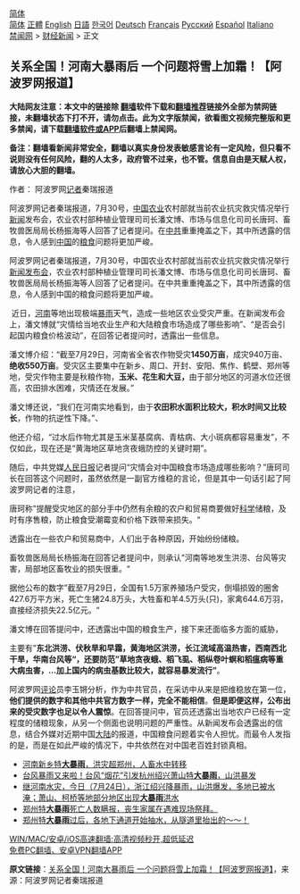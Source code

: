  <!-- 面包屑导航 --> <div class="breadcrumb"><!-- GTranslate: https://gtranslate.io/ -->  <div class="switcher notranslate">  <div class="selected">  <a href="#" onclick="return false;"> 简体</a>  </div>  <div class="option">  <a href="https://www.bannedbook.org" onclick="doGTranslate('zh-CN|zh-CN');jQuery('div.switcher div.selected a').html(jQuery(this).html());return false;" title="简体中文" class="nturl selected"> 简体</a>  <a href="https://www.bannedbook.org/zh-tw/" onclick="doGTranslate('zh-CN|zh-TW');jQuery('div.switcher div.selected a').html(jQuery(this).html());return false;" title="繁體中文" class="nturl"> 正體</a>  <a href="https://www.bannedbook.org/en/" onclick="doGTranslate('zh-CN|en');jQuery('div.switcher div.selected a').html(jQuery(this).html());return false;" title="English" class="nturl"> English</a>  <a href="https://www.bannedbook.org/ja/" onclick="doGTranslate('zh-CN|ja');jQuery('div.switcher div.selected a').html(jQuery(this).html());return false;" title="日本語" class="nturl"> 日語</a>  <a href="https://www.bannedbook.org/ko/" onclick="doGTranslate('zh-CN|ko');jQuery('div.switcher div.selected a').html(jQuery(this).html());return false;" title="한국어" class="nturl"> 한국어</a>  <a href="https://www.bannedbook.org/de/" onclick="doGTranslate('zh-CN|de');jQuery('div.switcher div.selected a').html(jQuery(this).html());return false;" title="Deutsch" class="nturl"> Deutsch</a>  <a href="https://www.bannedbook.org/fr/" onclick="doGTranslate('zh-CN|fr');jQuery('div.switcher div.selected a').html(jQuery(this).html());return false;" title="Français" class="nturl"> Français</a>  <a href="https://www.bannedbook.org/ru/" onclick="doGTranslate('zh-CN|ru');jQuery('div.switcher div.selected a').html(jQuery(this).html());return false;" title="Русский" class="nturl"> Русский</a>  <a href="https://www.bannedbook.org/es/" onclick="doGTranslate('zh-CN|es');jQuery('div.switcher div.selected a').html(jQuery(this).html());return false;" title="Español" class="nturl"> Español</a>  <a href="https://www.bannedbook.org/it/" onclick="doGTranslate('zh-CN|it');jQuery('div.switcher div.selected a').html(jQuery(this).html());return false;" title="Italiano" class="nturl"> Italiano</a>  </div>  </div>      <div class='breadcrumb-sub'><!-- Breadcrumb NavXT 6.3.0 --> <a href="https://www.bannedbook.org/" class="home">禁闻网</a> &gt; <a href="https://www.bannedbook.org/bnews/finance/" class="category">财经新闻</a> &gt; 正文</div></div><h2>关系全国！河南大暴雨后 一个问题将雪上加霜！【阿波罗网报道】</h2> <p class="notice"><b>大陆网友注意：本文中的链接除 <a href="https://github.com/bannedbook/fanqiang" >翻墙</a>软件下载和<a href="https://github.com/killgcd/justmysocks/blob/master/README.md">翻墙推荐</a>链接外全部为禁网链接，未翻墙状态下打不开，请勿点击。此为文字版禁闻，欲看图文视频完整版和更多禁闻，请下载<a href="https://github.com/bannedbook/fanqiang">翻墙软件或APP</a>后翻墙上禁闻网。</p><p>备注：翻墙看新闻非常安全，翻墙以真实身份发表敏感言论有一定风险，但只看不说则没有任何风险，翻的人太多，政府管不过来，也不管。信息自由是天赋人权，请放心大胆的翻墙。</b></p>  <div class="entry"> <p>作者： 阿波罗网<a href="https://www.bannedbook.org/bnews/tag/%E8%AE%B0%E8%80%85/" class="st_tag internal_tag" rel="tag" title="标签 记者 下的日志">记者</a>秦瑞报道</p> <p id="summary">阿波罗网记者秦瑞报道，7月30号，<span class='wp_keywordlink_affiliate'><a href="https://www.bannedbook.org/" title="中国" target="_blank">中国</a></span><a href="https://www.bannedbook.org/bnews/tag/%E5%86%9C%E4%B8%9A/" class="st_tag internal_tag" rel="tag" title="标签 农业 下的日志">农业</a>农村部就当前农业抗灾救灾情况举行<span class='wp_keywordlink_affiliate'><a href="https://www.bannedbook.org/" title="新闻">新闻</a></span>发布会，农业农村部种植业管理司司长潘文博、市场与信息化司司长唐珂、畜牧兽医局局长杨振海等人回答了记者提问。在<a href="https://www.bannedbook.org/bnews/tag/%e4%b8%ad%e5%85%b1/" class="st_tag internal_tag" rel="tag" title="标签 中共 下的日志">中共</a>重重掩盖之下，其中所透露的信息，令人感到<a href="https://www.bannedbook.org/bnews/tag/%E4%B8%AD%E5%9B%BD/" class="st_tag internal_tag" rel="tag" title="标签 中国 下的日志">中国</a>的<a href="https://www.bannedbook.org/bnews/tag/%E7%B2%AE%E9%A3%9F/" class="st_tag internal_tag" rel="tag" title="标签 粮食 下的日志">粮食</a>问题将更加严峻。</p> <p>阿波罗网记者秦瑞报道，7月30号，中国农业农村部就当前农业抗灾救灾情况举行<a href="https://www.bannedbook.org/bnews/tag/%E6%96%B0%E9%97%BB%E5%8F%91%E5%B8%83%E4%BC%9A/" class="st_tag internal_tag" rel="tag" title="标签 新闻发布会 下的日志">新闻发布会</a>，农业农村部种植业管理司司长潘文博、市场与信息化司司长唐珂、畜牧兽医局局长杨振海等人回答了记者提问。在中共重重掩盖之下，其中所透露的信息，令人感到中国的粮食问题将更加严峻。</p> <p>&nbsp;近日，<a href="https://www.bannedbook.org/bnews/tag/%e6%b2%b3%e5%8d%97/" class="st_tag internal_tag" rel="tag" title="标签 河南 下的日志">河南</a>等地出现极端<a href="https://www.bannedbook.org/bnews/tag/%E6%9A%B4%E9%9B%A8/" class="st_tag internal_tag" rel="tag" title="标签 暴雨 下的日志">暴雨</a>天气，造成一些地区农业受灾严重。在新闻发布会上，潘文博就“灾情给当地农业生产和大陆粮食市场造成了哪些影响”、“是否会引起国内粮食价格波动”，在回答记者提问时，透露出一些信息。</p>  <p>潘文博介绍：“截至7月29日，河南省全省农作物受灾<strong>1450万亩</strong>，成灾940万亩、<strong>绝收550万亩</strong>。受灾区主要集中在新乡、周口、开封、安阳、焦作、鹤壁、郑州等地，受灾作物主要是秋粮作物，<strong>玉米、花生和大豆，</strong>由于部分地区的河道水位还很高，农田排水困难，灾情还在发展。”</p> <p>潘文博还说，“我们在河南实地看到，由于<strong>农田积水面积比较大，积水时间又比较长</strong>，作物的抗逆性下降。”、</p> <p>他还介绍，“过水后作物尤其是玉米茎基腐病、青枯病、大小斑病都容易重发”，不仅如此，现在还是“黄海地区草地贪夜蛾防控的关键时期”。</p> <p>随后，中共党媒<span class='wp_keywordlink'><a href="https://www.bannedbook.org/forum2/topic109.html" title="透视人民日报" target="_blank">人民日报</a></span>记者提问“灾情会对中国粮食市场造成哪些影响？”唐珂司长在回答这个问题时，虽然依然是一副官方维稳的言论，但是其中一句话引起了阿波罗网记者的注意，</p>  <p>唐珂称”提醒受灾地区的部分手中仍然有余粮的农户和贸易商要做好<span class='wp_keywordlink'><a href="https://www.bannedbook.org/forum11/topic309.html" title="禁片：“科学”的棍子" target="_blank">科学</a></span>储粮，及时有序售粮，防止粮食受潮霉变和价格下跌带来损失。“</p> <p>透露出在一些农户和贸易商中，人们出于各种原因，开始纷纷储粮。</p> <p>畜牧兽医局局长杨振海在回答记者提问中，则承认”河南等地发生洪涝、台风等灾害，局部地区畜牧业的损失很重。“</p> <p>据他公布的数字”截至7月29日，全国有1.5万家养殖场户受灾，倒塌损毁的圈舍427.6万平方米，死亡生猪24.8万头，大牲畜和羊4.5万头(只)，家禽644.6万羽，直接经济损失22.5亿元。“</p>  <p>潘文博在回答提问中，还透露出中国的粮食生产，接下来还面临多方面的威胁，</p> <p>主要有”<strong>东北洪涝、伏秋旱和早霜，黄海地区洪涝，长江流域高温热害，西南西北干旱，华南台风等“，还要防范”草地贪夜蛾、稻飞虱、稻纵卷叶螟和稻瘟病等重大病虫害，&#8230;加上国内的病虫基数比较大，就容易暴发流行&#8221;</strong>。</p> <p>阿波罗网<span class='wp_keywordlink_affiliate'><a href="https://www.bannedbook.org/bnews/comments/" title="新闻评论" target="_blank">评论</a></span>员李玉锵分析，作为中共官员，在采访中从来是把维稳放在第一位，<strong>他们提供的数字和其他中共官方数字一样，完全不能相信</strong>。<strong>但是即便这样，公布出来的受灾数字也足以令人震惊</strong>。在回答提问中，官员还透露出当地农户已经有一定程度的储粮现象，从另一个侧面也说明问题的严重性。从新闻发布会透露出的信息，结合外媒对近期中国<span class='wp_keywordlink_affiliate'><a href="https://www.bannedbook.org/" title="大陆" target="_blank">大陆</a></span>的报道，中国粮食问题着实令人担忧。而最令人发指的是，而是在如此严峻的情况下，中共依然在对中国老百姓封锁真相。</p> <ul class='op-related-articles' title='相关阅读'> <li><a href='https://www.bannedbook.org/bnews/bannedvideo/20210730/1596880.html' target='_blank'>河南新乡特<b>大暴雨</b>，洪灾超郑州，人畜水中转移</a></li> <li><a href='https://www.bannedbook.org/bnews/taiwannews/20210725/1593619.html' target='_blank'>台风暴雨又来啦！台风“烟花”引发杭州绍兴萧山特<b>大暴雨</b>，山洪暴发</a></li> <li><a href='https://www.bannedbook.org/bnews/bannedvideo/20210724/1593331.html' target='_blank'>继河南水灾，今日（7月24日），浙江绍兴降暴雨，山洪爆发，多地已被水淹；萧山、柯桥等地部分地区出现<b>大暴雨</b>洪水</a></li> <li><a href='https://www.bannedbook.org/bnews/bannedvideo/20210724/1593074.html' target='_blank'>郑州特<b>大暴雨</b>死亡人数瞒报，丧生家属在遇难现场祭拜。</a></li> <li><a href='https://www.bannedbook.org/bnews/bannedvideo/20210724/1593044.html' target='_blank'>郑州特<b>大暴雨</b>过后，各地下通道开始抽水，从隧道里抬出的～～！</a></li> </ul> <p class="texttj"> <a href="https://github.com/bannedbook/fanqiang/wiki/V2ray%E6%9C%BA%E5%9C%BA" target="_blank">WIN/MAC/安卓/iOS高速翻墙:高清视频秒开,超低延迟</a><br/> <a href="https://github.com/bannedbook/fanqiang/wiki/%E7%A6%81%E9%97%BB%E7%BD%91%E5%AE%89%E5%8D%93%E7%BF%BB%E5%A2%99%E6%96%B0%E9%97%BBAPP" target="_blank">免费PC翻墙、安卓VPN翻墙APP</a></p> <p> <b>原文链接</b>：<a class="src_link" href="https://www.aboluowang.com/2021/0731/1626567.html" target="_blank">关系全国！河南大暴雨后 一个问题将雪上加霜！【阿波罗网报道】</a>，来源：阿波罗网记者秦瑞报道 </p><a name='sharetosocial'></a>  <div style="margin-bottom:5px;padding-bottom:5px;clear:both"> <div id="archive-pix-1" class="banner-ads"> <!-- AuctionX Display platform tag START --> <div id="26318x728x90x621x_ADSLOT2" clicktrack="%%CLICK_URL_ESC%%"></div> <!-- AuctionX Display platform tag END --> </div> <div id="archive-pix-2" class="banner-ads"> <!-- AuctionX Display platform tag START --> <div id="26315x300x250x621x_ADSLOT2" clicktrack="%%CLICK_URL_ESC%%"></div> <!-- AuctionX Display platform tag END --> </div> </div>  <div id="archive-pix-1" class="banner-ads"> <!-- AuctionX Display platform tag START --> <div id="26318x728x90x621x_ADSLOT3" clicktrack="%%CLICK_URL_ESC%%"></div> <!-- AuctionX Display platform tag END --> </div> </div><!--END ENTRY--> 